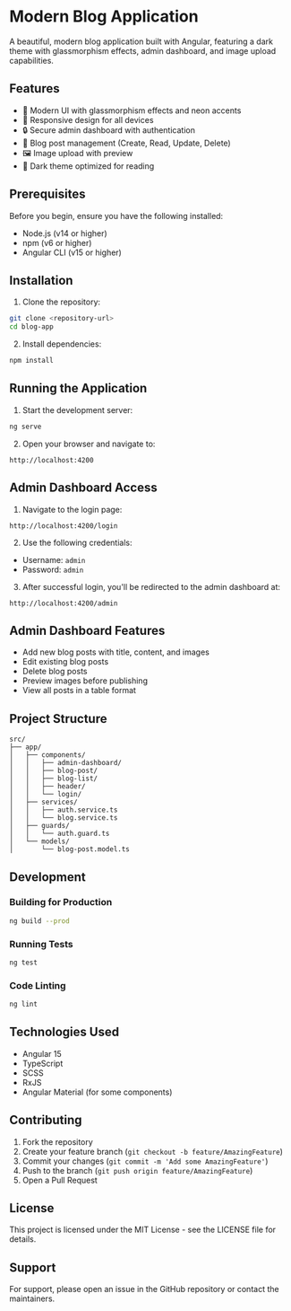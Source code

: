 # Modern Blog Application

A beautiful, modern blog application built with Angular, featuring a dark theme with glassmorphism effects, admin dashboard, and image upload capabilities.

## Features

- 🎨 Modern UI with glassmorphism effects and neon accents
- 📱 Responsive design for all devices
- 🔒 Secure admin dashboard with authentication
- 📝 Blog post management (Create, Read, Update, Delete)
- 🖼️ Image upload with preview
- 🌙 Dark theme optimized for reading

## Prerequisites

Before you begin, ensure you have the following installed:
- Node.js (v14 or higher)
- npm (v6 or higher)
- Angular CLI (v15 or higher)

## Installation

1. Clone the repository:
```bash
git clone <repository-url>
cd blog-app
```

2. Install dependencies:
```bash
npm install
```

## Running the Application

1. Start the development server:
```bash
ng serve
```

2. Open your browser and navigate to:
```
http://localhost:4200
```

## Admin Dashboard Access

1. Navigate to the login page:
```
http://localhost:4200/login
```

2. Use the following credentials:
- Username: `admin`
- Password: `admin`

3. After successful login, you'll be redirected to the admin dashboard at:
```
http://localhost:4200/admin
```

## Admin Dashboard Features

- Add new blog posts with title, content, and images
- Edit existing blog posts
- Delete blog posts
- Preview images before publishing
- View all posts in a table format

## Project Structure

```
src/
├── app/
│   ├── components/
│   │   ├── admin-dashboard/
│   │   ├── blog-post/
│   │   ├── blog-list/
│   │   ├── header/
│   │   └── login/
│   ├── services/
│   │   ├── auth.service.ts
│   │   └── blog.service.ts
│   ├── guards/
│   │   └── auth.guard.ts
│   └── models/
│       └── blog-post.model.ts
```

## Development

### Building for Production

```bash
ng build --prod
```

### Running Tests

```bash
ng test
```

### Code Linting

```bash
ng lint
```

## Technologies Used

- Angular 15
- TypeScript
- SCSS
- RxJS
- Angular Material (for some components)

## Contributing

1. Fork the repository
2. Create your feature branch (`git checkout -b feature/AmazingFeature`)
3. Commit your changes (`git commit -m 'Add some AmazingFeature'`)
4. Push to the branch (`git push origin feature/AmazingFeature`)
5. Open a Pull Request

## License

This project is licensed under the MIT License - see the LICENSE file for details.

## Support

For support, please open an issue in the GitHub repository or contact the maintainers.
